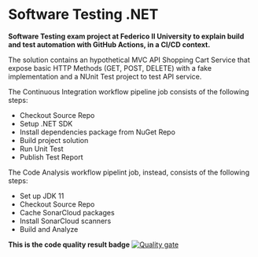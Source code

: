 # Software Testing .NET

**Software Testing exam project at Federico II University to explain build and test automation with GitHub Actions, in a CI/CD context.**

The solution contains an hypothetical MVC API Shopping Cart Service that expose basic HTTP Methods (GET, POST, DELETE) with a fake implementation and a NUnit Test project to test API service.

The Continuous Integration workflow pipeline job consists of the following steps:

- Checkout Source Repo  
- Setup .NET SDK
- Install dependencies package from NuGet Repo
- Build project solution 
- Run Unit Test
- Publish Test Report

The Code Analysis workflow pipelint job, instead, consists of the following steps:
- Set up JDK 11      
- Checkout Source Repo        
- Cache SonarCloud packages       
- Install SonarCloud scanners
- Build and Analyze

**This is the code quality result badge**
[![Quality gate](https://sonarcloud.io/api/project_badges/quality_gate?project=nicolaceliento_sw_testing_net)](https://sonarcloud.io/summary/new_code?id=nicolaceliento_sw_testing_net)